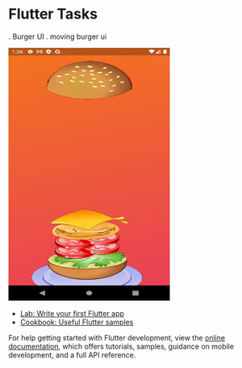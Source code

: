 # Flutter Tasks

. Burger UI
   . moving burger ui 
   
<img src="assets/screenshot/burger.png" alt="Burger UI" width="320" height="500">




- [Lab: Write your first Flutter app](https://docs.flutter.dev/get-started/codelab)
- [Cookbook: Useful Flutter samples](https://docs.flutter.dev/cookbook)

For help getting started with Flutter development, view the
[online documentation](https://docs.flutter.dev/), which offers tutorials,
samples, guidance on mobile development, and a full API reference.
